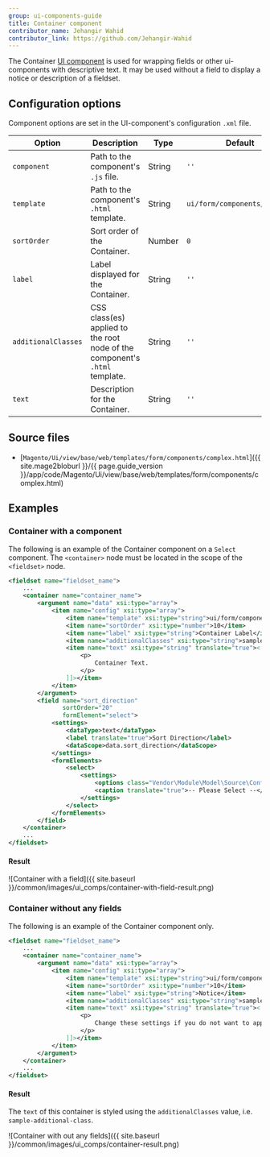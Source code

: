 ```yaml
---
group: ui-components-guide
title: Container component
contributor_name: Jehangir Wahid
contributor_link: https://github.com/Jehangir-Wahid
---
```


The Container [UI component](https://glossary.magento.com/ui-component) is used for wrapping fields or other ui-components with descriptive text. It may be used without a field to display a notice or description of a fieldset.

## Configuration options

Component options are set in the UI-component's configuration `.xml` file.

| Option | Description | Type | Default |
| --- | --- | --- | --- |
| `component` | Path to the component's `.js` file. | String | `''` |
| `template` | Path to the component's `.html` template. | String | `ui/form/components/complex` |
| `sortOrder` | Sort order of the Container. | Number | `0` |
| `label` | Label displayed for the Container. | String | `''` |
| `additionalClasses` | CSS class(es) applied to the root node of the component's `.html` template. | String | `''` |
| `text` | Description for the Container. | String | `''` |

## Source files

-  [`Magento/Ui/view/base/web/templates/form/components/complex.html`]({{ site.mage2bloburl }}/{{ page.guide_version }}/app/code/Magento/Ui/view/base/web/templates/form/components/complex.html)

## Examples

### Container with a component

The following is an example of the Container component on a `Select` component.
The `<container>` node must be located in the scope of the `<fieldset>` node.

```xml
<fieldset name="fieldset_name">
    ...
    <container name="container_name">
        <argument name="data" xsi:type="array">
            <item name="config" xsi:type="array">
                <item name="template" xsi:type="string">ui/form/components/complex</item>
                <item name="sortOrder" xsi:type="number">10</item>
                <item name="label" xsi:type="string">Container Label</item>
                <item name="additionalClasses" xsi:type="string">sample-additional-class</item>
                <item name="text" xsi:type="string" translate="true"><![CDATA[
                    <p>
                        Container Text.
                    </p>
                ]]></item>
            </item>
        </argument>
        <field name="sort_direction"
               sortOrder="20"
               formElement="select">
            <settings>
                <dataType>text</dataType>
                <label translate="true">Sort Direction</label>
                <dataScope>data.sort_direction</dataScope>
            </settings>
            <formElements>
                <select>
                    <settings>
                        <options class="Vendor\Module\Model\Source\Config\SortDirection" />
                        <caption translate="true">-- Please Select --</caption>
                    </settings>
                </select>
            </formElements>
        </field>
    </container>
    ...
</fieldset>
```
#### Result

![Container with a field]({{ site.baseurl }}/common/images/ui_comps/container-with-field-result.png)

### Container without any fields

The following is an example of the Container component only.

```xml
<fieldset name="fieldset_name">
    ...
    <container name="container_name">
        <argument name="data" xsi:type="array">
            <item name="config" xsi:type="array">
                <item name="template" xsi:type="string">ui/form/components/complex</item>
                <item name="sortOrder" xsi:type="number">10</item>
                <item name="label" xsi:type="string">Notice</item>
                <item name="additionalClasses" xsi:type="string">sample-additional-class</item>
                <item name="text" xsi:type="string" translate="true"><![CDATA[
                    <p>
                        Change these settings if you do not want to apply the global display configurations.
                    </p>
                ]]></item>
            </item>
        </argument>
    </container>
    ...
</fieldset>
```

#### Result

The `text` of this container is styled using the `additionalClasses` value, i.e. `sample-additional-class`.

![Container with out any fields]({{ site.baseurl }}/common/images/ui_comps/container-result.png)
